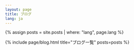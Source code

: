 ```yaml
---
layout: page
title: ブログ
lang: ja
---
```


{% assign posts = site.posts | where: "lang", page.lang %}

{% include page/blog.html
  title="ブログ一覧"
  posts=posts
%}
